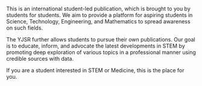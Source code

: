 This is an international student-led publication, which is brought to you by students for students. We aim to provide a platform for aspiring students in Science, Technology, Engineering, and Mathematics to spread awareness on such fields.

 The YJSR further allows students to pursue their own publications. Our goal is to educate, inform, and advocate the latest developments in STEM by promoting deep exploration of various topics in a professional manner using credible sources with data. 

If you are a student interested in STEM or Medicine, this is the place for you.
